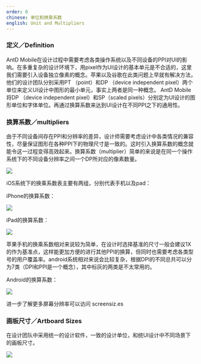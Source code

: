 ```yaml
---
order: 0
chinese: 单位和换乘系数
english: Unit and Multipliers
---
```


### 定义／Definition

AntD Mobile在设计过程中需要考虑各类操作系统以及不同设备的PPI对UI的影响。在多重复杂的设计环境下，用pixel作为UI设计的基本单元是不合适的，这里我们需要引入设备独立像素的概念。苹果以及谷歌在此类问题上早就有解决方法，他们的设计团队分别采用PT （point）和DP （device independent pixel）两个单位来定义UI设计中图形的最小单元，事实上两者是同一种概念。
AntD Mobile将DP （device independent pixel）和SP（scaled pixels）分别定为UI设计的图形单位和字体单位。再通过换算系数来达到UI设计在不同PPI之下的通用性。

### 换算系数／multipliers

由于不同设备间存在PPI和分辨率的差异，设计师需要考虑设计中各类情况的兼容性，尽量保证图形在各种PPI下的物理尺寸是一致的。这时引入换算系数的概念就能令这一过程变得高效起来。换算系数（multiplier）简单的来说是在同一个操作系统下的不同设备分辨率之间一个DP所对应的像素数量。

![](https://os.alipayobjects.com/rmsportal/yGbLSzSEOXtOrfK.png)

iOS系统下的换乘系数表主要有两组，分别代表手机以及pad：

iPhone的换算系数：

![](https://os.alipayobjects.com/rmsportal/LaOsAgSfYQuyALQ.png)

iPad的换算系数：

![](https://os.alipayobjects.com/rmsportal/oyMeqeJihcjqiqG.png)

苹果手机的换乘系数相对来说较为简单，在设计时选择基准的尺寸一般会建议1X的作为基准点，这样能更加方便的进行其他PPI的换算，但同时也需要考虑各类型号的用户覆盖率。android系统相对来说会比较复杂，根据DPI的不同总共可以分为7类（DPI和PPI是一个概念），其中标灰的两类是不太常用的。

Android的换算系数：

![](https://os.alipayobjects.com/rmsportal/pflzZpXUROmvxOe.png)

进一步了解更多屏幕分辨率可以访问 screensiz.es

### 画板尺寸／Artboard Sizes

在设计团队中采用统一的设计软件，一致的设计单位，和统UI设计中不同场景下的画板尺寸。

![](https://os.alipayobjects.com/rmsportal/HvtfdjGjgIpvRAa.png)
